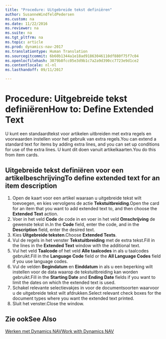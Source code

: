 ```yaml
---
title: "Procedure: Uitgebreide tekst definiëren"
author: SusanneWindfeldPedersen
ms.custom: na
ms.date: 11/22/2016
ms.reviewer: na
ms.suite: na
ms.tgt_pltfrm: na
ms.topic: article
ms.prod: dynamics-nav-2017
ms.translationtype: Human Translation
ms.sourcegitcommit: 6b60b1344a1e18ad91863046110df880f75f7c04
ms.openlocfilehash: 3079b8fcc05e3d9b1c7a2a9d390cc7723e9d1ce2
ms.contentlocale: nl-nl
ms.lasthandoff: 09/11/2017

---
```

    
# <a name="how-to-define-extended-text"></a><span data-ttu-id="67599-102">Procedure: Uitgebreide tekst definiëren</span><span class="sxs-lookup"><span data-stu-id="67599-102">How to: Define Extended Text</span></span>

<span data-ttu-id="67599-103">U kunt een standaardtekst voor artikelen uitbreiden met extra regels en voorwaarden instellen voor het gebruik van extra regels.</span><span class="sxs-lookup"><span data-stu-id="67599-103">You can extend a standard text for items by adding extra lines, and you can set up conditions for use of the extra lines.</span></span> <span data-ttu-id="67599-104">U kunt dit doen vanuit artikelkaarten.</span><span class="sxs-lookup"><span data-stu-id="67599-104">You do this from item cards.</span></span>

## <a name="to-define-extended-text-for-an-item-description"></a><span data-ttu-id="67599-105">Uitgebreide tekst definiëren voor een artikelbeschrijving</span><span class="sxs-lookup"><span data-stu-id="67599-105">To define extended text for an item description</span></span>
1. <span data-ttu-id="67599-106">Open de kaart voor een artikel waaraan u uitgebreide tekst wilt toevoegen, en kies vervolgens de actie **Tekstuitbreiding**.</span><span class="sxs-lookup"><span data-stu-id="67599-106">Open the card for an item that you want to add extended text to, and then choose the **Extended Text** action.</span></span>
2. <span data-ttu-id="67599-107">Voer in het veld **Code** de code in en voer in het veld **Omschrijving** de gewenste tekst in.</span><span class="sxs-lookup"><span data-stu-id="67599-107">In the **Code** field, enter the code, and in the **Description** field, enter the desired text.</span></span>
3. <span data-ttu-id="67599-108">Kies **Uitgebreide teksten**.</span><span class="sxs-lookup"><span data-stu-id="67599-108">Choose **Extended Texts**.</span></span>
4. <span data-ttu-id="67599-109">Vul de regels in het venster **Tekstuitbreiding** met de extra tekst.</span><span class="sxs-lookup"><span data-stu-id="67599-109">Fill in the lines in the **Extended Text** window with the additional text.</span></span>
5. <span data-ttu-id="67599-110">Vul het veld **Taalcode** of het veld **Alle taalcodes** in als u taalcodes gebruikt.</span><span class="sxs-lookup"><span data-stu-id="67599-110">Fill in the **Language Code** field or the **All Language Codes** field if you use language codes.</span></span> 
6. <span data-ttu-id="67599-111">Vul de velden **Begindatum** en **Einddatum** in als u een beperking wilt instellen voor de data waarop de tekstuitbreiding kan worden gebruikt.</span><span class="sxs-lookup"><span data-stu-id="67599-111">Fill in the **Starting Date** and **Ending Date** fields if you want to limit the dates on which the extended text is used.</span></span>
7. <span data-ttu-id="67599-112">Schakel relevante selectievakjes in voor de documentsoorten waarvoor u de uitgebreide tekst wilt afdrukken.</span><span class="sxs-lookup"><span data-stu-id="67599-112">Select relevant check boxes for the document types where you want the extended text printed.</span></span>
8. <span data-ttu-id="67599-113">Sluit het venster.</span><span class="sxs-lookup"><span data-stu-id="67599-113">Close the window.</span></span>

## <a name="see-also"></a><span data-ttu-id="67599-114">Zie ook</span><span class="sxs-lookup"><span data-stu-id="67599-114">See Also</span></span>
[<span data-ttu-id="67599-115">Werken met Dynamics NAV</span><span class="sxs-lookup"><span data-stu-id="67599-115">Work with Dynamics NAV</span></span>](ui-work-product.md)


